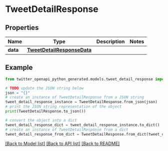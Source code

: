 # TweetDetailResponse


## Properties

Name | Type | Description | Notes
------------ | ------------- | ------------- | -------------
**data** | [**TweetDetailResponseData**](TweetDetailResponseData.md) |  | 

## Example

```python
from twitter_openapi_python_generated.models.tweet_detail_response import TweetDetailResponse

# TODO update the JSON string below
json = "{}"
# create an instance of TweetDetailResponse from a JSON string
tweet_detail_response_instance = TweetDetailResponse.from_json(json)
# print the JSON string representation of the object
print(TweetDetailResponse.to_json())

# convert the object into a dict
tweet_detail_response_dict = tweet_detail_response_instance.to_dict()
# create an instance of TweetDetailResponse from a dict
tweet_detail_response_from_dict = TweetDetailResponse.from_dict(tweet_detail_response_dict)
```
[[Back to Model list]](../README.md#documentation-for-models) [[Back to API list]](../README.md#documentation-for-api-endpoints) [[Back to README]](../README.md)


